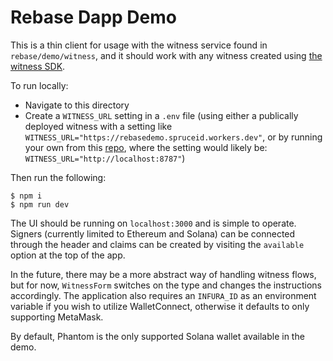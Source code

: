 # Rebase Dapp Demo

This is a thin client for usage with the witness service found in `rebase/demo/witness`, and it should work with any witness created using [the witness SDK](https://github.com/spruceid/rebase/tree/main/rust/rebase_witness_sdk). 

To run locally:
* Navigate to this directory 
* Create a `WITNESS_URL` setting in a `.env` file (using either a publically deployed witness with a setting like `WITNESS_URL="https://rebasedemo.spruceid.workers.dev"`, or by running your own from this [repo](https://github.com/spruceid/rebase/tree/main/demo/witness), where the setting would likely be: `WITNESS_URL="http://localhost:8787"`) 

Then run the following:

```
$ npm i
$ npm run dev
```

The UI should be running on `localhost:3000` and is simple to operate. Signers (currently limited to Ethereum and Solana) can be connected through the header and claims can be created by visiting the `available` option at the top of the app. 

In the future, there may be a more abstract way of handling witness flows, but for now, `WitnessForm` switches on the type and changes the instructions accordingly. The application also requires an `INFURA_ID` as an environment variable if you wish to utilize WalletConnect, otherwise it defaults to only supporting MetaMask.

By default, Phantom is the only supported Solana wallet available in the demo.
